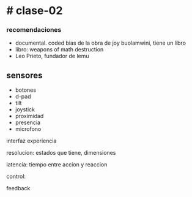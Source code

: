 # # clase-02

### recomendaciones

- documental. coded bias de la obra de joy buolamwini, tiene un libro
- libro: weapons of math destruction
- Leo Prieto, fundador de lemu

## sensores

- botones
- d-pad
- tilt
- joystick
- proximidad
- presencia
- microfono

interfaz
experiencia

resolucion: estados que tiene, dimensiones

latencia: tiempo entre accion y reaccion

control: 

feedback
